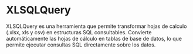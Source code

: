 # XLSQLQuery
XLSQLQuery es una herramienta que permite transformar hojas de calculo (.xlsx, xls y csv) en estructuras SQL consultables. Convierte automáticamente las hojas de cálculo en tablas de base de datos, lo que permite ejecutar consultas SQL directamente sobre los datos.
